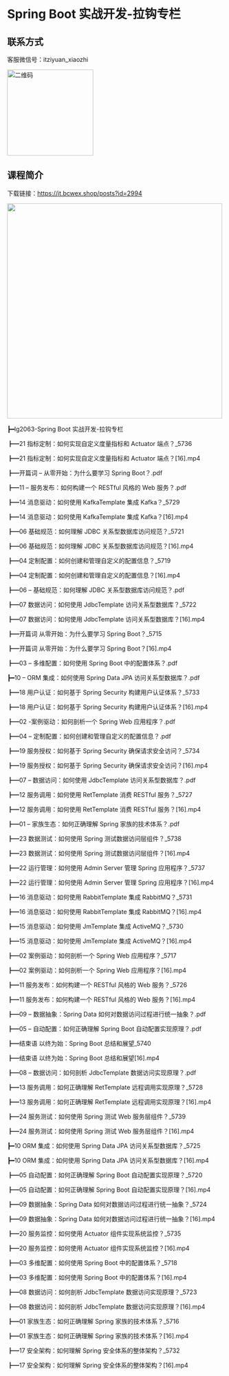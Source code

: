 # Spring Boot 实战开发-拉钩专栏

## 联系方式

客服微信号：itziyuan_xiaozhi

<img src="https://ziyuanyun.oss-cn-guangzhou.aliyuncs.com/common/20240614073449/666b82192834a.jpg" width="200" height="200" alt="二维码">

## 课程简介

下载链接：https://it.bcwex.shop/posts?id=2994

<img src="https://ziyuanyun.oss-cn-guangzhou.aliyuncs.com/yun/20240515184908/6644932471650.jpg" width="500" alt="">

  ┣━lg2063-Spring Boot 实战开发-拉钩专栏

 ┣━21 指标定制：如何实现自定义度量指标和 Actuator 端点？_5736

 ┣━21 指标定制：如何实现自定义度量指标和 Actuator 端点？[16].mp4

 ┣━开篇词 &#8211; 从零开始：为什么要学习 Spring Boot？.pdf

 ┣━11 &#8211; 服务发布：如何构建一个 RESTful 风格的 Web 服务？.pdf

 ┣━14 消息驱动：如何使用 KafkaTemplate 集成 Kafka？_5729

 ┣━14 消息驱动：如何使用 KafkaTemplate 集成 Kafka？[16].mp4

 ┣━06 基础规范：如何理解 JDBC 关系型数据库访问规范？_5721

 ┣━06 基础规范：如何理解 JDBC 关系型数据库访问规范？[16].mp4

 ┣━04 定制配置：如何创建和管理自定义的配置信息？_5719

 ┣━04 定制配置：如何创建和管理自定义的配置信息？[16].mp4

 ┣━06 &#8211; 基础规范：如何理解 JDBC 关系型数据库访问规范？.pdf

 ┣━07 数据访问：如何使用 JdbcTemplate 访问关系型数据库？_5722

 ┣━07 数据访问：如何使用 JdbcTemplate 访问关系型数据库？[16].mp4

 ┣━开篇词 从零开始：为什么要学习 Spring Boot？_5715

 ┣━开篇词 从零开始：为什么要学习 Spring Boot？[16].mp4

 ┣━03 &#8211; 多维配置：如何使用 Spring Boot 中的配置体系？.pdf

 ┣━10 &#8211; ORM 集成：如何使用 Spring Data JPA 访问关系型数据库？.pdf

 ┣━18 用户认证：如何基于 Spring Security 构建用户认证体系？_5733

 ┣━18 用户认证：如何基于 Spring Security 构建用户认证体系？[16].mp4

 ┣━02 -案例驱动：如何剖析一个 Spring Web 应用程序？.pdf

 ┣━04 &#8211; 定制配置：如何创建和管理自定义的配置信息？.pdf

 ┣━19 服务授权：如何基于 Spring Security 确保请求安全访问？_5734

 ┣━19 服务授权：如何基于 Spring Security 确保请求安全访问？[16].mp4

 ┣━07 &#8211; 数据访问：如何使用 JdbcTemplate 访问关系型数据库？.pdf

 ┣━12 服务调用：如何使用 RetTemplate 消费 RESTful 服务？_5727

 ┣━12 服务调用：如何使用 RetTemplate 消费 RESTful 服务？[16].mp4

 ┣━01 &#8211; 家族生态：如何正确理解 Spring 家族的技术体系？.pdf

 ┣━23 数据测试：如何使用 Spring 测试数据访问层组件？_5738

 ┣━23 数据测试：如何使用 Spring 测试数据访问层组件？[16].mp4

 ┣━22 运行管理：如何使用 Admin Server 管理 Spring 应用程序？_5737

 ┣━22 运行管理：如何使用 Admin Server 管理 Spring 应用程序？[16].mp4

 ┣━16 消息驱动：如何使用 RabbitTemplate 集成 RabbitMQ？_5731

 ┣━16 消息驱动：如何使用 RabbitTemplate 集成 RabbitMQ？[16].mp4

 ┣━15 消息驱动：如何使用 JmTemplate 集成 ActiveMQ？_5730

 ┣━15 消息驱动：如何使用 JmTemplate 集成 ActiveMQ？[16].mp4

 ┣━02 案例驱动：如何剖析一个 Spring Web 应用程序？_5717

 ┣━02 案例驱动：如何剖析一个 Spring Web 应用程序？[16].mp4

 ┣━11 服务发布：如何构建一个 RESTful 风格的 Web 服务？_5726

 ┣━11 服务发布：如何构建一个 RESTful 风格的 Web 服务？[16].mp4

 ┣━09 &#8211; 数据抽象：Spring Data 如何对数据访问过程进行统一抽象？.pdf

 ┣━05 &#8211; 自动配置：如何正确理解 Spring Boot 自动配置实现原理？.pdf

 ┣━结束语 以终为始：Spring Boot 总结和展望_5740

 ┣━结束语 以终为始：Spring Boot 总结和展望[16].mp4

 ┣━08 &#8211; 数据访问：如何剖析 JdbcTemplate 数据访问实现原理？.pdf

 ┣━13 服务调用：如何正确理解 RetTemplate 远程调用实现原理？_5728

 ┣━13 服务调用：如何正确理解 RetTemplate 远程调用实现原理？[16].mp4

 ┣━24 服务测试：如何使用 Spring 测试 Web 服务层组件？_5739

 ┣━24 服务测试：如何使用 Spring 测试 Web 服务层组件？[16].mp4

 ┣━10 ORM 集成：如何使用 Spring Data JPA 访问关系型数据库？_5725

 ┣━10 ORM 集成：如何使用 Spring Data JPA 访问关系型数据库？[16].mp4

 ┣━05 自动配置：如何正确理解 Spring Boot 自动配置实现原理？_5720

 ┣━05 自动配置：如何正确理解 Spring Boot 自动配置实现原理？[16].mp4

 ┣━09 数据抽象：Spring Data 如何对数据访问过程进行统一抽象？_5724

 ┣━09 数据抽象：Spring Data 如何对数据访问过程进行统一抽象？[16].mp4

 ┣━20 服务监控：如何使用 Actuator 组件实现系统监控？_5735

 ┣━20 服务监控：如何使用 Actuator 组件实现系统监控？[16].mp4

 ┣━03 多维配置：如何使用 Spring Boot 中的配置体系？_5718

 ┣━03 多维配置：如何使用 Spring Boot 中的配置体系？[16].mp4

 ┣━08 数据访问：如何剖析 JdbcTemplate 数据访问实现原理？_5723

 ┣━08 数据访问：如何剖析 JdbcTemplate 数据访问实现原理？[16].mp4

 ┣━01 家族生态：如何正确理解 Spring 家族的技术体系？_5716

 ┣━01 家族生态：如何正确理解 Spring 家族的技术体系？[16].mp4

 ┣━17 安全架构：如何理解 Spring 安全体系的整体架构？_5732

 ┣━17 安全架构：如何理解 Spring 安全体系的整体架构？[16].mp4

  